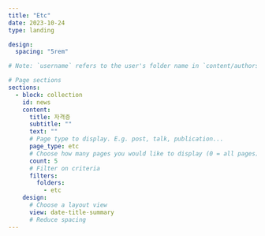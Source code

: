 ```yaml
---
title: "Etc"
date: 2023-10-24
type: landing

design:
  spacing: "5rem"

# Note: `username` refers to the user's folder name in `content/authors/`

# Page sections
sections:
  - block: collection
    id: news
    content:
      title: 자격증
      subtitle: ""
      text: ""
      # Page type to display. E.g. post, talk, publication...
      page_type: etc
      # Choose how many pages you would like to display (0 = all pages)
      count: 5
      # Filter on criteria
      filters:
        folders:
          - etc
    design:
      # Choose a layout view
      view: date-title-summary
      # Reduce spacing
---
```

